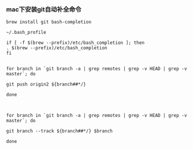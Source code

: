 <!--  -->
### mac下安装git自动补全命令

    brew install git bash-completion

    ~/.bash_profile

    if [ -f $(brew --prefix)/etc/bash_completion ]; then
    . $(brew --prefix)/etc/bash_completion
    fi


    for branch in `git branch -a | grep remotes | grep -v HEAD | grep -v master`; do

    git push origin2 ${branch##*/}

    done



    for branch in `git branch -a | grep remotes | grep -v HEAD | grep -v master`; do

    git branch --track ${branch##*/} $branch

    done
